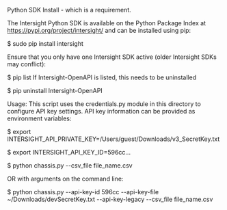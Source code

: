 Python SDK Install - which is a requirement.

The Intersight Python SDK is available on the Python Package Index at https://pypi.org/project/intersight/ and can be installed using pip:

$ sudo pip install intersight

Ensure that you only have one Intersight SDK active (older Intersight SDKs may conflict):

$ pip list
If Intersight-OpenAPI is listed, this needs to be uninstalled

$ pip uninstall Intersight-OpenAPI



Usage:
This script uses the credentials.py module in this directory to configure API key settings. API key information can be provided as environment variables:

$ export INTERSIGHT_API_PRIVATE_KEY=/Users/guest/Downloads/v3_SecretKey.txt

$ export INTERSIGHT_API_KEY_ID=596cc...

$ python chassis.py --csv_file file_name.csv

OR with arguments on the command line:

$ python chassis.py --api-key-id 596cc --api-key-file ~/Downloads/devSecretKey.txt --api-key-legacy --csv_file file_name.csv

